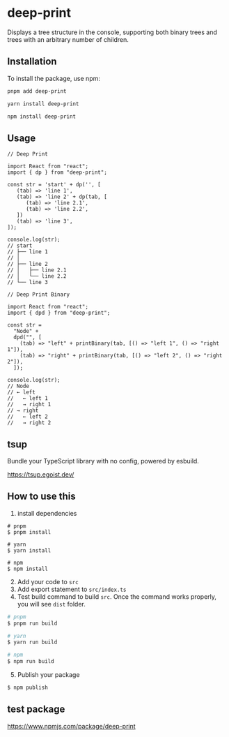 # deep-print

Displays a tree structure in the console, supporting both binary trees and trees with an arbitrary number of children.

## Installation

To install the package, use npm:

```bash
pnpm add deep-print

yarn install deep-print

npm install deep-print
```

## Usage

```tsx
// Deep Print

import React from "react";
import { dp } from "deep-print";

const str = 'start' + dp('', [
   (tab) => 'line 1',
   (tab) => 'line 2' + dp(tab, [
      (tab) => 'line 2.1',
      (tab) => 'line 2.2',
   ])
   (tab) => 'line 3',
]);

console.log(str);
// start
// ├── line 1
// │
// ├── line 2
// │   ├── line 2.1
// │   └── line 2.2
// └── line 3
```

```tsx
// Deep Print Binary

import React from "react";
import { dpd } from "deep-print";

const str =
  "Node" +
  dpd("", [
    (tab) => "left" + printBinary(tab, [() => "left 1", () => "right 1"]),
    (tab) => "right" + printBinary(tab, [() => "left 2", () => "right 2"]),
  ]);

console.log(str);
// Node
// ← left
//   ← left 1
//   → right 1
// → right
//   ← left 2
//   → right 2
```

## tsup

Bundle your TypeScript library with no config, powered by esbuild.

https://tsup.egoist.dev/

## How to use this

1. install dependencies

```
# pnpm
$ pnpm install

# yarn
$ yarn install

# npm
$ npm install
```

2. Add your code to `src`
3. Add export statement to `src/index.ts`
4. Test build command to build `src`.
   Once the command works properly, you will see `dist` folder.

```zsh
# pnpm
$ pnpm run build

# yarn
$ yarn run build

# npm
$ npm run build
```

5. Publish your package

```zsh
$ npm publish
```

## test package

https://www.npmjs.com/package/deep-print
